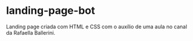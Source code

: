 # landing-page-bot
 Landing page criada com HTML e CSS com o auxílio de uma aula no canal da Rafaella Ballerini.
